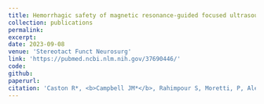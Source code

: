 ```yaml
---
title: Hemorrhagic safety of magnetic resonance-guided focused ultrasound thalamotomy for tremor without interruption of antiplatelet or anticoagulant therapy
collection: publications
permalink:
excerpt:
date: 2023-09-08
venue: 'Stereotact Funct Neurosurg'
link: 'https://pubmed.ncbi.nlm.nih.gov/37690446/'
code:
github:
paperurl:
citation: 'Caston R*, <b>Campbell JM*</b>, Rahimpour S, Moretti, P, Alexander MD, Rolston JD <i>Stereotact Funct Neurosurg.</i> 2023.'
---
```

